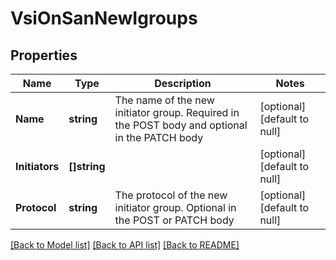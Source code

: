 # VsiOnSanNewIgroups

## Properties
Name | Type | Description | Notes
------------ | ------------- | ------------- | -------------
**Name** | **string** | The name of the new initiator group. Required in the POST body and optional in the PATCH body | [optional] [default to null]
**Initiators** | **[]string** |  | [optional] [default to null]
**Protocol** | **string** | The protocol of the new initiator group. Optional in the POST or PATCH body | [optional] [default to null]

[[Back to Model list]](../README.md#documentation-for-models) [[Back to API list]](../README.md#documentation-for-api-endpoints) [[Back to README]](../README.md)


